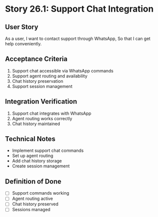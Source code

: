 # Story 26.1: Support Chat Integration

## User Story

As a user,
I want to contact support through WhatsApp,
So that I can get help conveniently.

## Acceptance Criteria

1. Support chat accessible via WhatsApp commands
2. Support agent routing and availability
3. Chat history preservation
4. Support session management

## Integration Verification

1. Support chat integrates with WhatsApp
2. Agent routing works correctly
3. Chat history maintained

## Technical Notes

- Implement support chat commands
- Set up agent routing
- Add chat history storage
- Create session management

## Definition of Done

- [ ] Support commands working
- [ ] Agent routing active
- [ ] Chat history preserved
- [ ] Sessions managed
